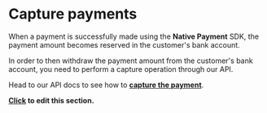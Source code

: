 # Capture payments

When a payment is successfully made using the **Native Payment** SDK, the payment amount becomes reserved in the customer's bank account. 

In order to then withdraw the payment amount from the customer's bank account, you need to perform a capture operation through our API.

Head to our API docs to see how to **[capture the payment](./api.html#capture-payment)**.

**[Click](https://github.com/bambora/dev.bambora.com/blob/master/source/includes/mobile/_how-to-capture-payments.md) to edit this section.**